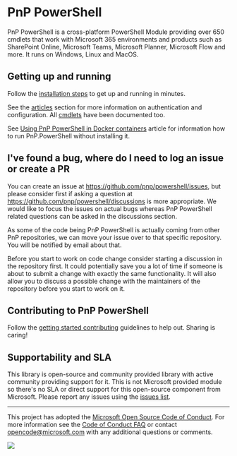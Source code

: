 # PnP PowerShell
PnP PowerShell is a cross-platform PowerShell Module providing over 650 cmdlets that work with Microsoft 365 environments and products such as SharePoint Online, Microsoft Teams, Microsoft Planner, Microsoft Flow and more. It runs on Windows, Linux and MacOS.

## Getting up and running

Follow the [installation steps](/powershell/articles/installation.html) to get up and running in minutes.

See the [articles](/powershell/articles) section for more information on authentication and configuration. All [cmdlets](/powershell/cmdlets) have been documented too.

See [Using PnP PowerShell in Docker containers](/powershell/articles/docker.html) article for information how to run PnP.PowerShell without installing it.

## I've found a bug, where do I need to log an issue or create a PR

You can create an issue at https://github.com/pnp/powershell/issues, but please consider first if asking a question at https://github.com/pnp/powershell/discussions is more appropriate. We would like to focus the issues on actual bugs whereas PnP PowerShell related questions can be asked in the discussions section.

As some of the code being PnP PowerShell is actually coming from other PnP repositories, we can move your issue over to that specific repository. You will be notified by email about that.

Before you start to work on code change consider starting a discussion in the repository first. It could potentially save you a lot of time if someone is about to submit a change with exactly the same functionality. It will also allow you to discuss a possible change with the maintainers of the repository before you start to work on it.

## Contributing to PnP PowerShell

Follow the [getting started contributing](/powershell/articles/gettingstartedcontributing.html) guidelines to help out. Sharing is caring!

## Supportability and SLA

This library is open-source and community provided library with active community providing support for it. This is not Microsoft provided module so there's no SLA or direct support for this open-source component from Microsoft. Please report any issues using the [issues list](https://github.com/pnp/powershell/issues).

-------
This project has adopted the [Microsoft Open Source Code of Conduct](https://opensource.microsoft.com/codeofconduct/). For more information see the [Code of Conduct FAQ](https://opensource.microsoft.com/codeofconduct/faq/) or contact [opencode@microsoft.com](mailto:opencode@microsoft.com) with any additional questions or comments.

<img src="https://m365-visitor-stats.azurewebsites.net/pnp-powershell/readme" /> 
